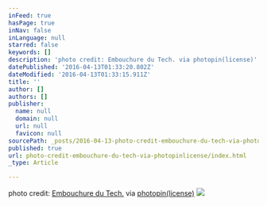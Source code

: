 ```yaml
---
inFeed: true
hasPage: true
inNav: false
inLanguage: null
starred: false
keywords: []
description: 'photo credit: Embouchure du Tech. via photopin(license)'
datePublished: '2016-04-13T01:33:20.802Z'
dateModified: '2016-04-13T01:33:15.911Z'
title: ''
author: []
authors: []
publisher:
  name: null
  domain: null
  url: null
  favicon: null
sourcePath: _posts/2016-04-13-photo-credit-embouchure-du-tech-via-photopinlicense.md
published: true
url: photo-credit-embouchure-du-tech-via-photopinlicense/index.html
_type: Article

---
```

photo credit: [Embouchure du Tech.][0] via [photopin][1][(license)][2]
![](https://the-grid-user-content.s3-us-west-2.amazonaws.com/b45b7dfc-2b4e-4071-86a6-e1d696b5df2e.jpg)

[0]: http://www.flickr.com/photos/25494789@N02/26349423945
[1]: http://photopin.com/
[2]: https://creativecommons.org/licenses/by-nc/2.0/
